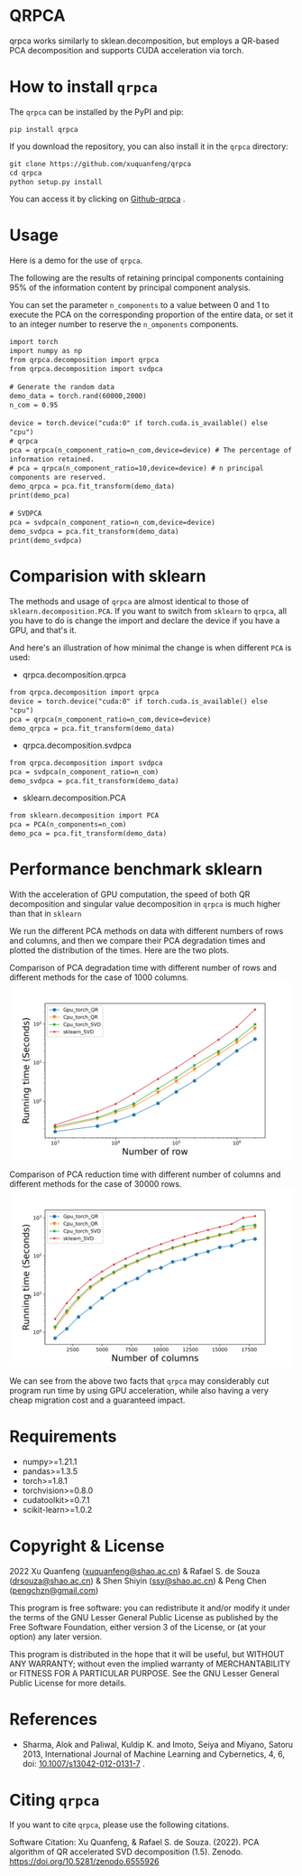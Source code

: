 QRPCA
=======

qrpca  works similarly to sklean.decomposition, but employs a QR-based PCA decomposition and supports CUDA acceleration via torch.

How to install ``qrpca``
========================
The `qrpca` can be installed by the PyPI and pip:
```
pip install qrpca
```
If you download the repository, you can also install it in the `qrpca` directory:
```
git clone https://github.com/xuquanfeng/qrpca
cd qrpca
python setup.py install
```
You can access it by clicking on 
[Github-qrpca](https://github.com/xuquanfeng/qrpca)
.

Usage
====================

Here is a demo for the use of `qrpca`.

The following are the results of retaining principal components containing 95% of the information content by principal component analysis.


You can set the parameter ``n_components`` to a value between 0 and 1 to execute the PCA on the corresponding proportion of the entire data, or set it to an integer number to reserve the ``n_omponents`` components.

```commandline
import torch
import numpy as np
from qrpca.decomposition import qrpca
from qrpca.decomposition import svdpca

# Generate the random data
demo_data = torch.rand(60000,2000)
n_com = 0.95

device = torch.device("cuda:0" if torch.cuda.is_available() else "cpu")
# qrpca
pca = qrpca(n_component_ratio=n_com,device=device) # The percentage of information retained.
# pca = qrpca(n_component_ratio=10,device=device) # n principal components are reserved.
demo_qrpca = pca.fit_transform(demo_data)
print(demo_pca)

# SVDPCA
pca = svdpca(n_component_ratio=n_com,device=device)
demo_svdpca = pca.fit_transform(demo_data)
print(demo_svdpca)
```
Comparision with sklearn
==========================
The methods and usage of ``qrpca`` are almost identical to those of ``sklearn.decomposition.PCA``. If you want to switch from ``sklearn`` to ``qrpca``, all you have to do is change the import and declare the device if you have a GPU, and that's it.

And here's an illustration of how minimal the change is when different ``PCA`` is used:
- qrpca.decomposition.qrpca
```commandline
from qrpca.decomposition import qrpca    
device = torch.device("cuda:0" if torch.cuda.is_available() else "cpu")
pca = qrpca(n_component_ratio=n_com,device=device)
demo_qrpca = pca.fit_transform(demo_data)
```
- qrpca.decomposition.svdpca
```commandline
from qrpca.decomposition import svdpca
pca = svdpca(n_component_ratio=n_com)
demo_svdpca = pca.fit_transform(demo_data)
```
- sklearn.decomposition.PCA
```commandline
from sklearn.decomposition import PCA
pca = PCA(n_components=n_com)
demo_pca = pca.fit_transform(demo_data)
```

Performance benchmark sklearn
=============================

With the acceleration of GPU computation, the speed of both QR decomposition and singular value decomposition in ``qrpca`` is much higher than that in ``sklearn``

We run the different PCA methods on data with different numbers of rows and columns, and then we compare their PCA degradation times and plotted the distribution of the times. Here are the two plots.

Comparison of PCA degradation time with different number of rows and different methods for the case of 1000 columns.
<img src="https://github.com/xuquanfeng/qrpca/blob/v1.4.4/qrpca_test/result_1000.png" width="600">

Comparison of PCA reduction time with different number of columns and different methods for the case of 30000 rows.
<img src="https://github.com/xuquanfeng/qrpca/blob/v1.4.4/qrpca_test/3w_18_result.png" width="600">

We can see from the above two facts that ``qrpca`` may considerably cut program run time by using GPU acceleration, while also having a very cheap migration cost and a guaranteed impact.


Requirements
============

-  numpy>=1.21.1
-  pandas>=1.3.5
-  torch>=1.8.1
-  torchvision>=0.8.0
-  cudatoolkit>=0.7.1
-  scikit-learn>=1.0.2

Copyright & License
===================
2022 Xu Quanfeng (xuquanfeng@shao.ac.cn) & Rafael S. de Souza (drsouza@shao.ac.cn) & Shen Shiyin (ssy@shao.ac.cn) & Peng Chen (pengchzn@gmail.com)

This program is free software: you can redistribute it and/or modify it under the terms of the GNU Lesser General Public License as published by the Free Software Foundation, either version 3 of the License, or (at your option) any later version.

This program is distributed in the hope that it will be useful, but WITHOUT ANY WARRANTY; without even the implied warranty of MERCHANTABILITY or FITNESS FOR A PARTICULAR PURPOSE. See the GNU Lesser General Public License for more details.

References
==========

- Sharma, Alok and Paliwal, Kuldip K. and Imoto, Seiya and Miyano, Satoru 2013, International Journal of Machine Learning and Cybernetics, 4, 6, doi: 
[10.1007/s13042-012-0131-7](https://link.springer.com/article/10.1007/s13042-012-0131-7)
.

Citing ``qrpca``
================

If you want to cite ``qrpca``, please use the following citations.

Software Citation: Xu Quanfeng, & Rafael S. de Souza. (2022). PCA algorithm of QR accelerated SVD decomposition (1.5). Zenodo. https://doi.org/10.5281/zenodo.6555926
